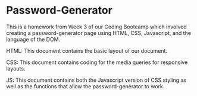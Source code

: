 # Password-Generator
This is a homework from Week 3 of our Coding Bootcamp which involved creating a password-generator page using HTML, CSS, Javascript, and the language of the DOM. 

HTML: 
This document contains the basic layout of our document. 

CSS: 
This document contains coding for the media queries for responsive layouts.

JS: 
This document contains both the Javascript version of CSS styling as well as the functions that allow the password-generator to work. 